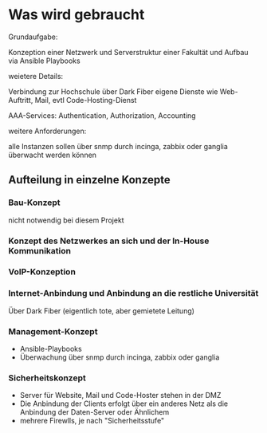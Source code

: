 # Was wird gebraucht

Grundaufgabe:

Konzeption einer Netzwerk und Serverstruktur einer Fakultät und Aufbau via Ansible Playbooks

weietere Details:

Verbindung zur Hochschule über Dark Fiber
eigene Dienste wie Web-Auftritt, Mail, evtl Code-Hosting-Dienst

AAA-Services: Authentication, Authorization, Accounting

weitere Anforderungen:

alle Instanzen sollen über snmp durch incinga, zabbix oder ganglia überwacht werden können

## Aufteilung in einzelne Konzepte

### Bau-Konzept

nicht notwendig bei diesem Projekt

### Konzept des Netzwerkes an sich und der In-House Kommunikation

### VoIP-Konzeption

### Internet-Anbindung und Anbindung an die restliche Universität

Über Dark Fiber (eigentlich tote, aber gemietete Leitung)

### Management-Konzept

- Ansible-Playbooks
- Überwachung über snmp durch incinga, zabbix oder ganglia

### Sicherheitskonzept

- Server für Website, Mail und Code-Hoster stehen in der DMZ
- Die Anbindung der Clients erfolgt über ein anderes Netz als die Anbindung der Daten-Server oder Ähnlichem
- mehrere Firewlls, je nach "Sicherheitsstufe"
